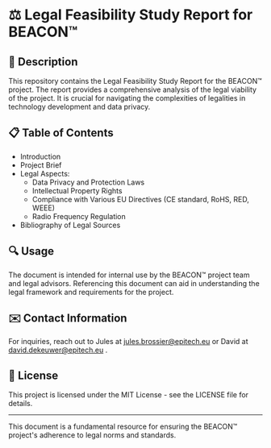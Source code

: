 # ⚖️ Legal Feasibility Study Report for BEACON™

## 📜 Description
This repository contains the Legal Feasibility Study Report for the BEACON™ project. The report provides a comprehensive analysis of the legal viability of the project. It is crucial for navigating the complexities of legalities in technology development and data privacy.

## 📋 Table of Contents
- Introduction
- Project Brief
- Legal Aspects:
  - Data Privacy and Protection Laws
  - Intellectual Property Rights
  - Compliance with Various EU Directives (CE standard, RoHS, RED, WEEE)
  - Radio Frequency Regulation
- Bibliography of Legal Sources

## 🔍 Usage
The document is intended for internal use by the BEACON™ project team and legal advisors. Referencing this document can aid in understanding the legal framework and requirements for the project.

## ✉️ Contact Information
For inquiries, reach out to Jules at [jules.brossier@epitech.eu](mailto:jules.brossier@epitech.eu) or David at [david.dekeuwer@epitech.eu](mailto:david.dekeuwer@epitech.eu) .

## 📄 License
This project is licensed under the MIT License - see the LICENSE file for details.

---

This document is a fundamental resource for ensuring the BEACON™ project's adherence to legal norms and standards.

